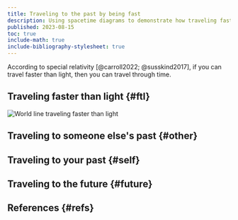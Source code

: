 ```yaml
---
title: Traveling to the past by being fast
description: Using spacetime diagrams to demonstrate how traveling faster than light would allow for time travel.
published: 2023-08-15
toc: true
include-math: true
include-bibliography-stylesheet: true
---
```


According to special relativity [@carroll2022; @susskind2017], if you can travel faster than light,
then you can travel through time.

## Traveling faster than light {#ftl}

![World line traveling faster than light](/diagrams/article/relativity/superluminal/ftl.svg)

## Traveling to someone else's past {#other}

## Traveling to your past {#self}

## Traveling to the future {#future}

## References {#refs}

